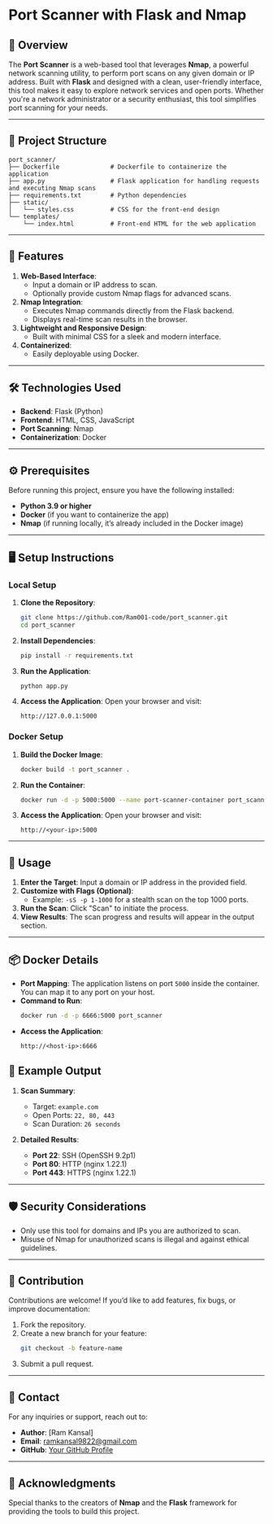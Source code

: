 # Port Scanner with Flask and Nmap

## 📖 Overview

The **Port Scanner** is a web-based tool that leverages **Nmap**, a powerful network scanning utility, to perform port scans on any given domain or IP address. Built with **Flask** and designed with a clean, user-friendly interface, this tool makes it easy to explore network services and open ports. Whether you're a network administrator or a security enthusiast, this tool simplifies port scanning for your needs.

---

## 📂 Project Structure

```
port_scanner/
├── Dockerfile              # Dockerfile to containerize the application
├── app.py                  # Flask application for handling requests and executing Nmap scans
├── requirements.txt        # Python dependencies
├── static/
│   └── styles.css          # CSS for the front-end design
└── templates/
    └── index.html          # Front-end HTML for the web application
```

---

## 🚀 Features

1. **Web-Based Interface**:
   - Input a domain or IP address to scan.
   - Optionally provide custom Nmap flags for advanced scans.
2. **Nmap Integration**:
   - Executes Nmap commands directly from the Flask backend.
   - Displays real-time scan results in the browser.
3. **Lightweight and Responsive Design**:
   - Built with minimal CSS for a sleek and modern interface.
4. **Containerized**:
   - Easily deployable using Docker.

---

## 🛠️ Technologies Used

- **Backend**: Flask (Python)
- **Frontend**: HTML, CSS, JavaScript
- **Port Scanning**: Nmap
- **Containerization**: Docker

---

## ⚙️ Prerequisites

Before running this project, ensure you have the following installed:

- **Python 3.9 or higher**
- **Docker** (if you want to containerize the app)
- **Nmap** (if running locally, it’s already included in the Docker image)

---

## 🖥️ Setup Instructions

### Local Setup

1. **Clone the Repository**:
   ```bash
   git clone https://github.com/Ram001-code/port_scanner.git
   cd port_scanner
   ```

2. **Install Dependencies**:
   ```bash
   pip install -r requirements.txt
   ```

3. **Run the Application**:
   ```bash
   python app.py
   ```

4. **Access the Application**:
   Open your browser and visit:
   ```
   http://127.0.0.1:5000
   ```

### Docker Setup

1. **Build the Docker Image**:
   ```bash
   docker build -t port_scanner .
   ```

2. **Run the Container**:
   ```bash
   docker run -d -p 5000:5000 --name port-scanner-container port_scanner
   ```

3. **Access the Application**:
   Open your browser and visit:
   ```
   http://<your-ip>:5000
   ```

---

## 🧰 Usage

1. **Enter the Target**: Input a domain or IP address in the provided field.
2. **Customize with Flags (Optional)**:
   - Example: `-sS -p 1-1000` for a stealth scan on the top 1000 ports.
3. **Run the Scan**: Click "Scan" to initiate the process.
4. **View Results**: The scan progress and results will appear in the output section.

---

## 📦 Docker Details

- **Port Mapping**: The application listens on port `5000` inside the container. You can map it to any port on your host.
- **Command to Run**:
   ```bash
   docker run -d -p 6666:5000 port_scanner
   ```
- **Access the Application**:
   ```
   http://<host-ip>:6666
   ```


## 📄 Example Output

1. **Scan Summary**:
   - Target: `example.com`
   - Open Ports: `22, 80, 443`
   - Scan Duration: `26 seconds`

2. **Detailed Results**:
   - **Port 22**: SSH (OpenSSH 9.2p1)
   - **Port 80**: HTTP (nginx 1.22.1)
   - **Port 443**: HTTPS (nginx 1.22.1)

---

## 🛡️ Security Considerations

- Only use this tool for domains and IPs you are authorized to scan.
- Misuse of Nmap for unauthorized scans is illegal and against ethical guidelines.

---

## 🤝 Contribution

Contributions are welcome! If you’d like to add features, fix bugs, or improve documentation:

1. Fork the repository.
2. Create a new branch for your feature:
   ```bash
   git checkout -b feature-name
   ```
3. Submit a pull request.

---

## 📧 Contact

For any inquiries or support, reach out to:

- **Author**: [Ram Kansal]
- **Email**: ramkansal9822@gmail.com
- **GitHub**: [Your GitHub Profile](https://github.com/Ram001-code)

---

## 🌟 Acknowledgments

Special thanks to the creators of **Nmap** and the **Flask** framework for providing the tools to build this project.